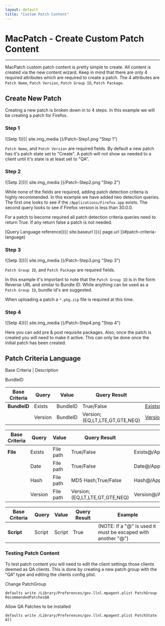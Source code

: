 ```yaml
---
layout: default
title: "Custom Patch Content"
---
```


# MacPatch - Create Custom Patch Content
---

MacPatch custom patch content is pretty simple to create. All content is created via the new content wizard. Keep in mind that there are only 4 required attributes which are required to create a patch. The 4 attributes are `Patch Name`, `Patch Version`, `Patch Group ID`, `Patch Package`.

## Create New Patch
Creating a new patch is broken down in to 4 steps. In this example we will be creating a patch for Firefox.

### Step 1

![Setp 1]({{ site.img_media }}/Patch-Step1.png "Step 1")

`Patch Name`, and `Patch Version` are required fields. By default a new patch has it's patch state set to "Create". A patch will not show as needed to a client until it's state is at least set to "QA".

### Step 2

![Setp 2]({{ site.img_media }}/Patch-Step2.png "Step 2")

While none of the fields are required, adding patch detection criteria is highly recommended. In this example we have added two detection queries. The first one looks to see if the `/Applications/Firefox.app` exists. The second query looks to see if Firefox version is less than 30.0.0.

For a patch to become required all patch detection criteria queries need to return True. If any return false a patch is not needed.

[Query Language reference]({{ site.baseurl }}{{ page.url }}#patch-criteria-language)

### Step 3

![Setp 3]({{ site.img_media }}/Patch-Step3.png "Step 3")

`Patch Group ID`, and `Patch Package` are required fields.

In this example it's important to note that the `Patch Group ID` is in the form Reverse URL and similar to Bundle ID. While anything can be used as a `Patch Group ID`, bundle id's are suggested.

When uploading a patch a `*.pkg.zip` file is required at this time.

### Step 4

![Setp 4]({{ site.img_media }}/Patch-Step4.png "Step 4")

Here you can add pre & post requisite packages. Also, once the patch is created you will need to make it active. This can only be done once the initial patch has been created.

## Patch Criteria Language
Base Criteria | Description

BundleID

Base Criteria | Query | Value | Query Result | Example
---|---|---|---|---
**BundleID** | Exists | BundleID | True/False | Exists@com.adobe.Reader@True
<span></span> | Version | BundleID | Version;(EQ,LT,LTE,GT,GTE,NEQ) | Version@com.adobe.Reader@9.3.0;LT

Base Criteria | Query | Value | Query Result | Example
---|---|---|---|---
**File** | Exists | File path | True/False | Exists@/Applications/Firefox.app@True
<span></span> | Date | File path | True/False | Date@/Applications/Firefox.app@2010-03-22 12:00:00;LT
<span></span> | Hash | File path | MD5 Hash;True/False | Hash@/Applications/Firefox.app@123432dsh2362h3h;TRUE
<span></span> | Version | File path | Version;(EQ,LT,LTE,GT,GTE,NEQ) | Version@/Applications/Firefox.app@3.5.7;LT

Base Criteria | Query | Value | Query Result | Example
---|---|---|---|---
**Script** | Script | Script | True | (NOTE: If a "@" is used it must be escaped with another "@")

### Testing Patch Content
To test patch content you will need to edit the client settings those clients deemed as QA clients. This is done by creating a new patch group with the "QA" type and editing the clients config plist.

Change PatchGroup

	defaults write /Library/Preferences/gov.llnl.mpagent.plist PatchGroup RecommendedPatchesQA
    
Allow QA Patches to be installed

	defaults write /Library/Preferences/gov.llnl.mpagent.plist PatchState All
